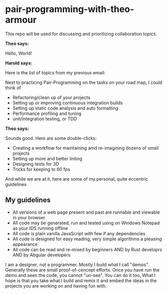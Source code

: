 # pair-programming-with-theo-armour
This repo will be used for discussing and prioritizing collaboration topics.


**Theo says:** 

Hello, World!

**Harold says:**

Here is the list of topics from my previous email:

Next to practicing Pair-Programming on the tasks on your road map, I could think of

* Refactoring/clean up of your projects
* Setting up or improving continuous integration builds
* Setting up static code analysis and auto formatting
* Performance profiling and tuning
* unit/integration testing, or TDD

**Theo says:**

Sounds good. Here are some double-clicks:

* Creating a workflow for maintaining amd re-imagining dozens of small projects
* Setting up more and better linting
* Designing tests for 3D
* Tricks for keeping to 60 fps

And while we are at it, here are some of my personal, quite eccentric guidelines

## My guidelines

* All versions of a web page present and past are runnable and viewable in your browser
* All code may be generated, run and tested using on Windows Notepad as your IDS running offline
* All code is plain vanilla JavaScript with few if any dependencies
* All code is designed for easy reading, very simple algorithms a pleasing appearance
* All code can be read and re-mixed by beginners AND by Rust developrs AND by Abgular developers

I am a designer, not a programmer. Mostly I build what I call "demos". Generally these are small proof-of-cencept efforts. Once you have run the demo and seen the code, you cannot "un-see". You can do it too, What I hope is that you take what I build and remix it and embed the ideas in the projects you are working on and having fun with.

